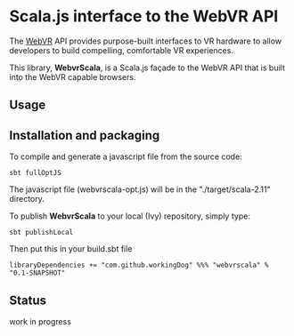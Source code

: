 # Scala.js interface to the WebVR API

The [WebVR](https://w3c.github.io/webvr/) API provides purpose-built interfaces to VR hardware 
to allow developers to build compelling, comfortable VR experiences.

This library, **WebvrScala**, is a Scala.js façade to the WebVR API that is built into 
the WebVR capable browsers.

## Usage


## Installation and packaging

To compile and generate a javascript file from the source code:

    sbt fullOptJS 

The javascript file (webvrscala-opt.js) will be in the "./target/scala-2.11" directory.


To publish **WebvrScala** to your local (Ivy) repository, simply type:

    sbt publishLocal
    
Then put this in your build.sbt file

    libraryDependencies += "com.github.workingDog" %%% "webvrscala" % "0.1-SNAPSHOT"

## Status

work in progress



